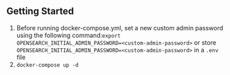 

## Getting Started
1. Before running docker-compose.yml, set a new custom admin password using the following command:`export OPENSEARCH_INITIAL_ADMIN_PASSWORD=<custom-admin-password>` or store `OPENSEARCH_INITIAL_ADMIN_PASSWORD=<custom-admin-password>` in a `.env` file
2. `docker-compose up -d`
